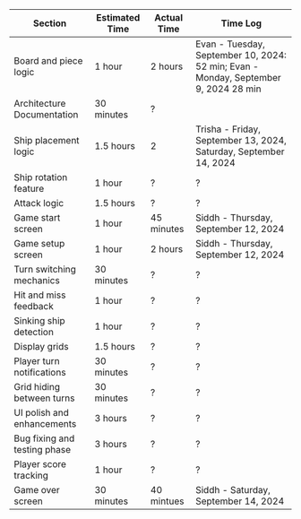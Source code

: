 | Section                      | Estimated Time | Actual Time | Time Log                                                                            |
| ---------------------------- | -------------- | ----------- | ----------------------------------------------------------------------------------- |
| Board and piece logic        | 1 hour         | 2 hours     | Evan - Tuesday, September 10, 2024: 52 min; Evan - Monday, September 9, 2024 28 min |
| Architecture Documentation   | 30 minutes     | ?           |                                                                                     |
| Ship placement logic         | 1.5 hours      | 2         | Trisha - Friday, September 13, 2024, Saturday, September 14, 2024                                                                                   |
| Ship rotation feature        | 1 hour         | ?           | ?                                                                                   |
| Attack logic                 | 1.5 hours      | ?           | ?                                                                                   |
| Game start screen            | 1 hour         | 45 minutes  | Siddh - Thursday, September 12, 2024                                                |
| Game setup screen            | 1 hour         | 2 hours     | Siddh - Thursday, September 12, 2024                                                |
| Turn switching mechanics     | 30 minutes     | ?           | ?                                                                                   |
| Hit and miss feedback        | 1 hour         | ?           | ?                                                                                   |
| Sinking ship detection       | 1 hour         | ?           | ?                                                                                   |
| Display grids                | 1.5 hours      | ?           | ?                                                                                   |
| Player turn notifications    | 30 minutes     | ?           | ?                                                                                   |
| Grid hiding between turns    | 30 minutes     | ?           | ?                                                                                   |
| UI polish and enhancements   | 3 hours        | ?           | ?                                                                                   |
| Bug fixing and testing phase | 3 hours        | ?           | ?                                                                                   |
| Player score tracking        | 1 hour         | ?           | ?                                                                                   |
| Game over screen             | 30 minutes     | 40 mintues  | Siddh - Saturday, September 14, 2024                                                |
